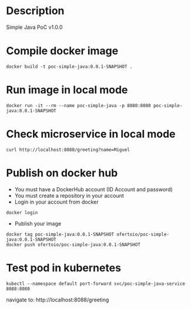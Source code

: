 # Description 
Simple Java PoC v1.0.0 

# Compile docker image
```
docker build -t poc-simple-java:0.0.1-SNAPSHOT .
```

# Run image in local mode
```
docker run -it --rm --name poc-simple-java -p 8080:8080 poc-simple-java:0.0.1-SNAPSHOT
```

# Check microservice in local mode
```
curl http://localhost:8080/greeting?name=Miguel
```

# Publish on docker hub
- You must have a DockerHub account (ID Account and password)
- You must create a repository in your account
- Login in your account from docker

```
docker login
```

- Publish your image

```
docker tag poc-simple-java:0.0.1-SNAPSHOT ofertoio/poc-simple-java:0.0.1-SNAPSHOT
docker push ofertoio/poc-simple-java:0.0.1-SNAPSHOT
```

# Test pod in kubernetes
```
kubectl --namespace default port-forward svc/poc-simple-java-service 8088:8080
```

navigate to: http://localhost:8088/greeting
